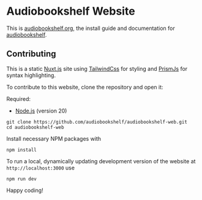 # Audiobookshelf Website

This is [audiobookshelf.org](https://audiobookshelf.org), the install guide and documentation for [audiobookshelf](https://github.com/advplyr/audiobookshelf).


## Contributing

This is a static [Nuxt.js](https://nuxtjs.org/) site using [TailwindCss](https://tailwindcss.com/) for styling and [PrismJs](https://prismjs.com/) for syntax highlighting.

To contribute to this website, clone the repository and open it:

Required:

* [Node.js](https://nodejs.org/en) (version 20)

```
git clone https://github.com/audiobookshelf/audiobookshelf-web.git
cd audiobookshelf-web
```

Install necessary NPM packages with

```
npm install
```

To run a local, dynamically updating development version of the website at `http://localhost:3000` use

```
npm run dev
```

Happy coding!
